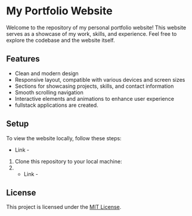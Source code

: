 # My Portfolio Website

Welcome to the repository of my personal portfolio website! This website serves as a showcase of my work, skills, and experience. Feel free to explore the codebase and the website itself.

## Features

- Clean and modern design
- Responsive layout, compatible with various devices and screen sizes
- Sections for showcasing projects, skills, and contact information
- Smooth scrolling navigation
- Interactive elements and animations to enhance user experience
- fullstack applications are created.

## Setup

To view the website locally, follow these steps:
- Link - 

1. Clone this repository to your local machine:
2. - Link -
  
## License

This project is licensed under the [MIT License](LICENSE).

